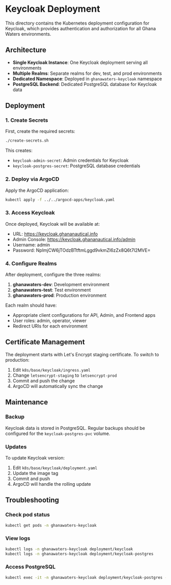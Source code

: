 # Keycloak Deployment

This directory contains the Kubernetes deployment configuration for Keycloak, which provides authentication and authorization for all Ghana Waters environments.

## Architecture

- **Single Keycloak Instance**: One Keycloak deployment serving all environments
- **Multiple Realms**: Separate realms for dev, test, and prod environments
- **Dedicated Namespace**: Deployed in `ghanawaters-keycloak` namespace
- **PostgreSQL Backend**: Dedicated PostgreSQL database for Keycloak data

## Deployment

### 1. Create Secrets

First, create the required secrets:

```bash
./create-secrets.sh
```

This creates:
- `keycloak-admin-secret`: Admin credentials for Keycloak
- `keycloak-postgres-secret`: PostgreSQL database credentials

### 2. Deploy via ArgoCD

Apply the ArgoCD application:

```bash
kubectl apply -f ../../argocd-apps/keycloak.yaml
```

### 3. Access Keycloak

Once deployed, Keycloak will be available at:
- URL: https://keycloak.ghananautical.info
- Admin Console: https://keycloak.ghananautical.info/admin
- Username: admin
- Password: NplmjCW6jTOdzBTtftmLggd9vkmZl6zZx8Q6t7l2MVE=

### 4. Configure Realms

After deployment, configure the three realms:

1. **ghanawaters-dev**: Development environment
2. **ghanawaters-test**: Test environment  
3. **ghanawaters-prod**: Production environment

Each realm should have:
- Appropriate client configurations for API, Admin, and Frontend apps
- User roles: admin, operator, viewer
- Redirect URIs for each environment

## Certificate Management

The deployment starts with Let's Encrypt staging certificate. To switch to production:

1. Edit `k8s/base/keycloak/ingress.yaml`
2. Change `letsencrypt-staging` to `letsencrypt-prod`
3. Commit and push the change
4. ArgoCD will automatically sync the change

## Maintenance

### Backup

Keycloak data is stored in PostgreSQL. Regular backups should be configured for the `keycloak-postgres-pvc` volume.

### Updates

To update Keycloak version:
1. Edit `k8s/base/keycloak/deployment.yaml`
2. Update the image tag
3. Commit and push
4. ArgoCD will handle the rolling update

## Troubleshooting

### Check pod status
```bash
kubectl get pods -n ghanawaters-keycloak
```

### View logs
```bash
kubectl logs -n ghanawaters-keycloak deployment/keycloak
kubectl logs -n ghanawaters-keycloak deployment/keycloak-postgres
```

### Access PostgreSQL
```bash
kubectl exec -it -n ghanawaters-keycloak deployment/keycloak-postgres -- psql -U keycloak
```